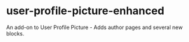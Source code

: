 # user-profile-picture-enhanced
An add-on to User Profile Picture - Adds author pages and several new blocks.
